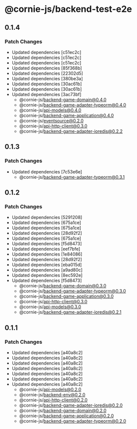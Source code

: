 # @cornie-js/backend-test-e2e

## 0.1.4

### Patch Changes

- Updated dependencies [c51ec2c]
- Updated dependencies [c51ec2c]
- Updated dependencies [c51ec2c]
- Updated dependencies [85f368b]
- Updated dependencies [22302d5]
- Updated dependencies [380be3a]
- Updated dependencies [30ac61b]
- Updated dependencies [30ac61b]
- Updated dependencies [3ac73bf]
  - @cornie-js/backend-game-domain@0.4.0
  - @cornie-js/backend-game-adapter-typeorm@0.4.0
  - @cornie-js/api-models@0.4.0
  - @cornie-js/backend-game-application@0.4.0
  - @cornie-js/eventsource@0.2.0
  - @cornie-js/api-http-client@0.3.0
  - @cornie-js/backend-game-adapter-ioredis@0.2.2

## 0.1.3

### Patch Changes

- Updated dependencies [7c53e6e]
  - @cornie-js/backend-game-adapter-typeorm@0.3.1

## 0.1.2

### Patch Changes

- Updated dependencies [5291208]
- Updated dependencies [675a1ce]
- Updated dependencies [675a1ce]
- Updated dependencies [28d92f2]
- Updated dependencies [675a1ce]
- Updated dependencies [f5d8473]
- Updated dependencies [eef7bfe]
- Updated dependencies [1e84086]
- Updated dependencies [28d92f2]
- Updated dependencies [eba015d]
- Updated dependencies [a9ad80c]
- Updated dependencies [8ec592e]
- Updated dependencies [f5d8473]
  - @cornie-js/backend-game-domain@0.3.0
  - @cornie-js/backend-game-adapter-typeorm@0.3.0
  - @cornie-js/backend-game-application@0.3.0
  - @cornie-js/api-http-client@0.3.0
  - @cornie-js/api-models@0.3.0
  - @cornie-js/backend-game-adapter-ioredis@0.2.1

## 0.1.1

### Patch Changes

- Updated dependencies [a40a8c2]
- Updated dependencies [a40a8c2]
- Updated dependencies [a40a8c2]
- Updated dependencies [a40a8c2]
- Updated dependencies [a40a8c2]
- Updated dependencies [a40a8c2]
- Updated dependencies [a40a8c2]
  - @cornie-js/api-models@0.2.0
  - @cornie-js/backend-env@0.2.0
  - @cornie-js/api-http-client@0.2.0
  - @cornie-js/backend-game-adapter-ioredis@0.2.0
  - @cornie-js/backend-game-domain@0.2.0
  - @cornie-js/backend-game-application@0.2.0
  - @cornie-js/backend-game-adapter-typeorm@0.2.0
